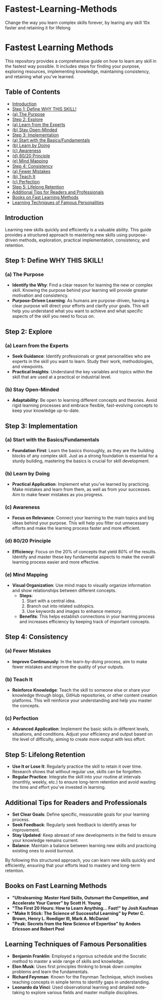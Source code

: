 # Fastest-Learning-Methods
Change the way you learn complex skills forever, by learing any skill 10x faster and retaining it for lifelong
# Fastest Learning Methods

This repository provides a comprehensive guide on how to learn any skill in the fastest way possible. It includes steps for finding your purpose, exploring resources, implementing knowledge, maintaining consistency, and retaining what you've learned.

## Table of Contents
- [Introduction](#introduction)
- [Step 1: Define WHY THIS SKILL!](#step-1-define-why-this-skill)
- [(a) The Purpose](#a-the-purpose)
- [Step 2: Explore](#step-2-explore)
- [(a) Learn from the Experts](#a-learn-from-the-experts)
- [(b) Stay Open-Minded](#b-stay-open-minded)
- [Step 3: Implementation](#step-3-implementation)
- [(a) Start with the Basics/Fundamentals](#a-start-with-the-basicsfundamentals)
- [(b) Learn by Doing](#b-learn-by-doing)
- [(c) Awareness](#c-awareness)
- [(d) 80/20 Principle](#d-8020-principle)
- [(e) Mind Mapping](#e-mind-mapping)
- [Step 4: Consistency](#step-4-consistency)
- [(a) Fewer Mistakes](#a-fewer-mistakes)
- [(b) Teach It](#b-teach-it)
- [(c) Perfection](#c-perfection)
- [Step 5: Lifelong Retention](#step-5-lifelong-retention)
- [Additional Tips for Readers and Professionals](#additional-tips-for-readers-and-professionals)
- [Books on Fast Learning Methods](#books-on-fast-learning-methods)
- [Learning Techniques of Famous Personalities](#learning-techniques-of-famous-personalities)

## Introduction
Learning new skills quickly and efficiently is a valuable ability. This guide provides a structured approach to mastering new skills using purpose-driven methods, exploration, practical implementation, consistency, and retention.

## Step 1: Define WHY THIS SKILL!

### (a) The Purpose
- **Identify the Why**: Find a clear reason for learning the new or complex skill. Knowing the purpose behind your learning will provide greater motivation and consistency.
- **Purpose-Driven Learning**: As humans are purpose-driven, having a clear purpose will direct your efforts and clarify your goals. This will help you understand what you want to achieve and what specific aspects of the skill you need to focus on.

## Step 2: Explore

### (a) Learn from the Experts
- **Seek Guidance**: Identify professionals or great personalities who are experts in the skill you want to learn. Study their work, methodologies, and viewpoints.
- **Practical Insights**: Understand the key variables and topics within the skill that are used at a practical or industrial level.

### (b) Stay Open-Minded
- **Adaptability**: Be open to learning different concepts and theories. Avoid rigid learning processes and embrace flexible, fast-evolving concepts to keep your knowledge up-to-date.

## Step 3: Implementation

### (a) Start with the Basics/Fundamentals
- **Foundation First**: Learn the basics thoroughly, as they are the building blocks of any complex skill. Just as a strong foundation is essential for a sturdy building, mastering the basics is crucial for skill development.

### (b) Learn by Doing
- **Practical Application**: Implement what you've learned by practicing. Make mistakes and learn from them, as well as from your successes. Aim to make fewer mistakes as you progress.

### (c) Awareness
- **Focus on Relevance**: Connect your learning to the main topics and big ideas behind your purpose. This will help you filter out unnecessary efforts and make the learning process faster and more efficient.

### (d) 80/20 Principle
- **Efficiency**: Focus on the 20% of concepts that yield 80% of the results. Identify and master these key fundamental aspects to make the overall learning process easier and more effective.

### (e) Mind Mapping
- **Visual Organization**: Use mind maps to visually organize information and show relationships between different concepts.
  - **Steps**:
    1. Start with a central idea.
    2. Branch out into related subtopics.
    3. Use keywords and images to enhance memory.
  - **Benefits**: This helps establish connections in your learning process and increases efficiency by keeping track of important concepts.

## Step 4: Consistency

### (a) Fewer Mistakes
- **Improve Continuously**: In the learn-by-doing process, aim to make fewer mistakes and improve the quality of your outputs.

### (b) Teach It
- **Reinforce Knowledge**: Teach the skill to someone else or share your knowledge through blogs, GitHub repositories, or other content creation platforms. This will reinforce your understanding and help you master the concepts.

### (c) Perfection
- **Advanced Application**: Implement the basic skills in different levels, situations, and conditions. Adjust your efficiency and output based on the level of difficulty, aiming to create more output with less effort.

## Step 5: Lifelong Retention

- **Use It or Lose It**: Regularly practice the skill to retain it over time. Research shows that without regular use, skills can be forgotten.
- **Regular Practice**: Integrate the skill into your routine at intervals (monthly, weekly, etc.) to ensure long-term retention and avoid wasting the time and effort you've invested in learning.

## Additional Tips for Readers and Professionals

- **Set Clear Goals**: Define specific, measurable goals for your learning process.
- **Seek Feedback**: Regularly seek feedback to identify areas for improvement.
- **Stay Updated**: Keep abreast of new developments in the field to ensure your knowledge remains current.
- **Balance**: Maintain a balance between learning new skills and practicing existing ones to avoid burnout.

By following this structured approach, you can learn new skills quickly and efficiently, ensuring that your efforts lead to mastery and long-term retention.

## Books on Fast Learning Methods
- **"Ultralearning: Master Hard Skills, Outsmart the Competition, and Accelerate Your Career" by Scott H. Young**
- **"The First 20 Hours: How to Learn Anything... Fast!" by Josh Kaufman**
- **"Make It Stick: The Science of Successful Learning" by Peter C. Brown, Henry L. Roediger III, Mark A. McDaniel**
- **"Peak: Secrets from the New Science of Expertise" by Anders Ericsson and Robert Pool**

## Learning Techniques of Famous Personalities
- **Benjamin Franklin**: Employed a rigorous schedule and the Socratic method to master a wide range of skills and knowledge.
- **Elon Musk**: Uses first principles thinking to break down complex problems and learn the fundamentals.
- **Richard Feynman**: Known for the Feynman Technique, which involves teaching concepts in simple terms to identify gaps in understanding.
- **Leonardo da Vinci**: Used observational learning and detailed note-taking to explore various fields and master multiple disciplines.

